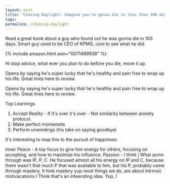 ```yaml
---
layout: post
title: "Chasing Daylight: Imagine you're gonna die in less then 100 days"
tags:
permalink: /chasing-daylight
---
```


Read a great book about a guy who found out he was gonna die in 100 days. Smart guy used to be CEO of KPMG, cool to see what he did.

{% include amazon.html asin="0071499938" %}

Hi stop advice, what ever you plan to do before you die, move it up.

Opens by saying he's super lucky that he's healthy and pain free to wrap up his life. Great lines here to review.

Opens by saying he's super lucky that he's healthy and pain free to wrap up his life. Great lines here to review.

Top Learnings

1.  Accept Reality - If it's over it's over - Not similarity between anxiety protocol.
2.  Make perfect momemnts
3.  Perform unwindings (his take on saying goodbye)

It's interesting to map this to the pursuit of happiness:

Inner Peace - A top focus to give him energy for others, focusing on accepting, and how to maximize his influence.
Passion - I think j
What acme through was IP, P, C. He focused almost all his energy on IP and C, because there wasn't that much P that was available to him, but his P, probably came through mastery. It hink mastery yup most things we do, are about intrinsic motivacations I Think that's an inteersting idea. Yup, I
